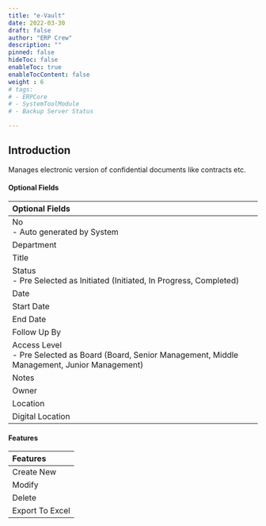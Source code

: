 ```yaml
---
title: "e-Vault"
date: 2022-03-30
draft: false
author: "ERP Crew"
description: ""
pinned: false
hideToc: false
enableToc: true
enableTocContent: false
weight : 6
# tags: 
# - ERPCore 
# - SystemToolModule
# - Backup Server Status

---
```


## Introduction

Manages electronic version of confidential documents like contracts etc.

#### Optional Fields

|Optional Fields|  
  |:------| 
  | No <br> - Auto generated by System
  | Department
  | Title
  | Status <br> - Pre Selected as Initiated (Initiated, In Progress, Completed)
  | Date
  | Start Date
  | End Date
  | Follow Up By
  | Access Level <br> - Pre Selected as Board (Board, Senior Management, Middle Management, Junior Management)
  | Notes
  | Owner
  | Location
  | Digital Location
<!-- #### Mandatory Fields

|Mandatory Fields|  
  |:------| 
  | No <br> - Auto generated by System
  | Department
  | Title
  | Status <br> - Pre Selected as Initiated (Initiated, In Progress, Completed)
  | Date
  | Start Date
  | End Date
  | Follow Up By
  | Access Level <br> - Pre Selected as Board (Board, Senior Management, Middle Management, Junior Management)
  | Notes
  | Owner
  | Location
  | Digital Location -->


####  Features

|Features|   
  |:------|
  | Create New 
  | Modify  
  | Delete  
  | Export To Excel   